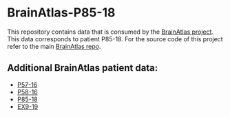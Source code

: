 # BrainAtlas-P85-18
This repository contains data that is consumed by the [BrainAtlas project](https://github.com/UCL/BrainAtlas). This data corresponds to patient P85-18. For the source code of this project refer to the main [BrainAtlas repo](https://github.com/UCL/BrainAtlas).

## Additional BrainAtlas patient data:
* [P57-16](https://github.com/UCL/BrainAtlas-P57-16)
* [P58-16](https://github.com/UCL/BrainAtlas-P58-16)
* [P85-18](https://github.com/UCL/BrainAtlas-P85-18)
* [EX9-19](https://github.com/UCL/BrainAtlas-EX9-19)


